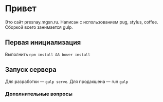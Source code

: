 # Привет

Это сайт presnay.mgsn.ru.
Написан с использованием pug, stylus, coffee.
Сборкой всего занимается gulp.

## Первая инициализация

Выполнить `npm install && bower install`

## Запуск сервера

Для разработки — `gulp serve`.
Для продакшена — run `gulp`

### Дополнительные вопросы
